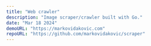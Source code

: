 ```yaml
---
title: "Web crawler"
description: "Image scraper/crawler built with Go."
date: "Mar 18 2024"
demoURL: "https://markovidakovic.com"
repoURL: "https://github.com/markovidakovic/scraper"
---
```





